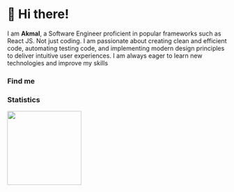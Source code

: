 # 👋 Hi there!

I am **Akmal**, a Software Engineer proficient in popular frameworks such as React JS. Not just coding. I am passionate about creating clean and efficient code, automating testing code, and implementing modern design principles to deliver intuitive user experiences. I am always eager to learn new technologies and improve my skills

### Find me



### Statistics

<div>
  <img height="170" src="https://github-readme-stats.vercel.app/api/top-langs/?username=akmal520&layout=compact&theme=react&hide=php&langs_count=7" />
</div>
